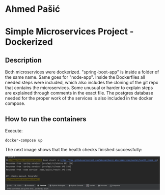 # Ahmed Pašić

# Simple Microservices Project - Dockerized

## Description

Both microservices were dockerized. "spring-boot-app" is inside a folder of the same name.
Same goes for "node-app". Inside the Dockerfiles all needed steps were included, which also
includes the cloning of the git repo that contains the microservices.
Some unusual or harder to explain steps are explained through comments in the exact file.
The postgres database needed for the proper work of the services is also included in the
docker compose.

## How to run the containers

Execute: 
```
docker-compose up
```

The next image shows that the health checks finished successfully:

![health_checks_image](health_checks.png)